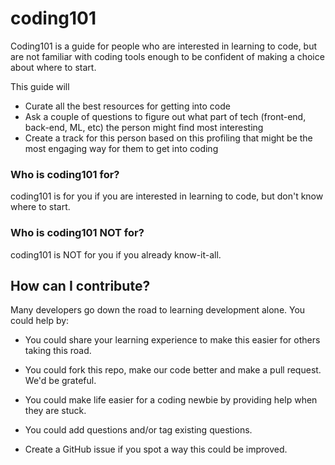 # coding101

Coding101 is a guide for people who are interested in learning to code, but are not familiar with coding tools enough to be confident of making a choice about where to start.

This guide will

- Curate all the best resources for getting into code
- Ask a couple of questions to figure out what part of tech (front-end, back-end, ML, etc) the person might find most interesting
- Create a track for this person based on this profiling that might be the most engaging way for them to get into coding

### Who is coding101 for?

coding101 is for you if you are interested in learning to code, but don't know where to start.

### Who is coding101 NOT for?

coding101 is NOT for you if you already know-it-all.

## How can I contribute?

Many developers go down the road to learning development alone. You could help by:

- You could share your learning experience to make this easier for others taking this road.

- You could fork this repo, make our code better and make a pull request. We'd be grateful.

- You could make life easier for a coding newbie by providing help when they are stuck.

- You could add questions and/or tag existing questions.

- Create a GitHub issue if you spot a way this could be improved.